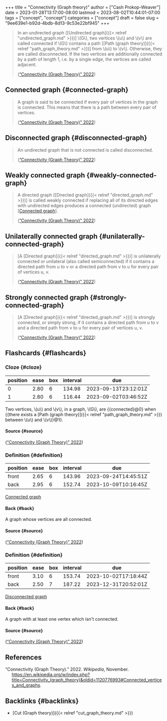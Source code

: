+++
title = "Connectivity (Graph theory)"
author = ["Cash Prokop-Weaver"]
date = 2023-01-28T13:17:00-08:00
lastmod = 2023-08-02T10:44:01-07:00
tags = ["concept", "concept"]
categories = ["concept"]
draft = false
slug = "9ee639e1-b92d-4bdb-8d13-9c53e22bf945"
+++

> In an undirected graph [[Undirected graph]({{< relref "undirected_graph.md" >}})] \\(G\\), two vertices \\(u\\) and \\(v\\) are called connected if \\(G\\) contains a path [[Path (graph theory)]({{< relref "path_graph_theory.md" >}})] from \\(u\\) to \\(v\\). Otherwise, they are called disconnected. If the two vertices are additionally connected by a path of length 1, i.e. by a single edge, the vertices are called adjacent.
>
> (<a href="#citeproc_bib_item_1">“Connectivity (Graph Theory)” 2022</a>)


## Connected graph {#connected-graph}

> A graph is said to be connected if every pair of vertices in the graph is connected. This means that there is a path between every pair of vertices.
>
> (<a href="#citeproc_bib_item_1">“Connectivity (Graph Theory)” 2022</a>)


## Disconnected graph {#disconnected-graph}

> An undirected graph that is not connected is called disconnected.
>
> (<a href="#citeproc_bib_item_1">“Connectivity (Graph Theory)” 2022</a>)


## Weakly connected graph {#weakly-connected-graph}

> A directed graph [[Directed graph]({{< relref "directed_graph.md" >}})] is called weakly connected if replacing all of its directed edges with undirected edges produces a connected (undirected) graph [[Connected graph](#connected-graph)].
>
> (<a href="#citeproc_bib_item_1">“Connectivity (Graph Theory)” 2022</a>)


## Unilaterally connected graph {#unilaterally-connected-graph}

> [A [Directed graph]({{< relref "directed_graph.md" >}})] is unilaterally connected or unilateral (also called semiconnected) if it contains a directed path from u to v or a directed path from v to u for every pair of vertices u, v.
>
> (<a href="#citeproc_bib_item_1">“Connectivity (Graph Theory)” 2022</a>)


## Strongly connected graph {#strongly-connected-graph}

> [A [Directed graph]({{< relref "directed_graph.md" >}})] is strongly connected, or simply strong, if it contains a directed path from u to v and a directed path from v to u for every pair of vertices u, v.
>
> (<a href="#citeproc_bib_item_1">“Connectivity (Graph Theory)” 2022</a>)


## Flashcards {#flashcards}


### Cloze {#cloze}

| position | ease | box | interval | due                  |
|----------|------|-----|----------|----------------------|
| 0        | 2.80 | 6   | 134.98   | 2023-09-13T23:12:01Z |
| 1        | 2.80 | 6   | 116.44   | 2023-09-02T03:46:52Z |

Two vertices, \\(u\\) and \\(v\\), in a graph, \\(G\\), are {{connected}@0} when {{there exists a [Path (graph theory)]({{< relref "path_graph_theory.md" >}}) between \\(u\\) and \\(v\\)}@1}.


#### Source {#source}

(<a href="#citeproc_bib_item_1">“Connectivity (Graph Theory)” 2022</a>)


### Definition {#definition}

| position | ease | box | interval | due                  |
|----------|------|-----|----------|----------------------|
| front    | 2.65 | 6   | 143.96   | 2023-09-24T14:45:51Z |
| back     | 2.95 | 6   | 152.74   | 2023-10-09T10:16:45Z |

[Connected graph](#connected-graph)


#### Back {#back}

A graph whose vertices are all connected.


#### Source {#source}

(<a href="#citeproc_bib_item_1">“Connectivity (Graph Theory)” 2022</a>)


### Definition {#definition}

| position | ease | box | interval | due                  |
|----------|------|-----|----------|----------------------|
| front    | 3.10 | 6   | 153.74   | 2023-10-02T17:18:44Z |
| back     | 2.50 | 7   | 187.22   | 2023-12-31T20:52:01Z |

[Disconnected graph](#disconnected-graph)


#### Back {#back}

A graph with at least one vertex which isn't connected.


#### Source {#source}

(<a href="#citeproc_bib_item_1">“Connectivity (Graph Theory)” 2022</a>)

## References

<style>.csl-entry{text-indent: -1.5em; margin-left: 1.5em;}</style><div class="csl-bib-body">
  <div class="csl-entry"><a id="citeproc_bib_item_1"></a>“Connectivity (Graph Theory).” 2022. <i>Wikipedia</i>, November. <a href="https://en.wikipedia.org/w/index.php?title=Connectivity_(graph_theory)&oldid=1120776993#Connected_vertices_and_graphs">https://en.wikipedia.org/w/index.php?title=Connectivity_(graph_theory)&#38;oldid=1120776993#Connected_vertices_and_graphs</a>.</div>
</div>


## Backlinks {#backlinks}

-   [Cut (Graph theory)]({{< relref "cut_graph_theory.md" >}})
